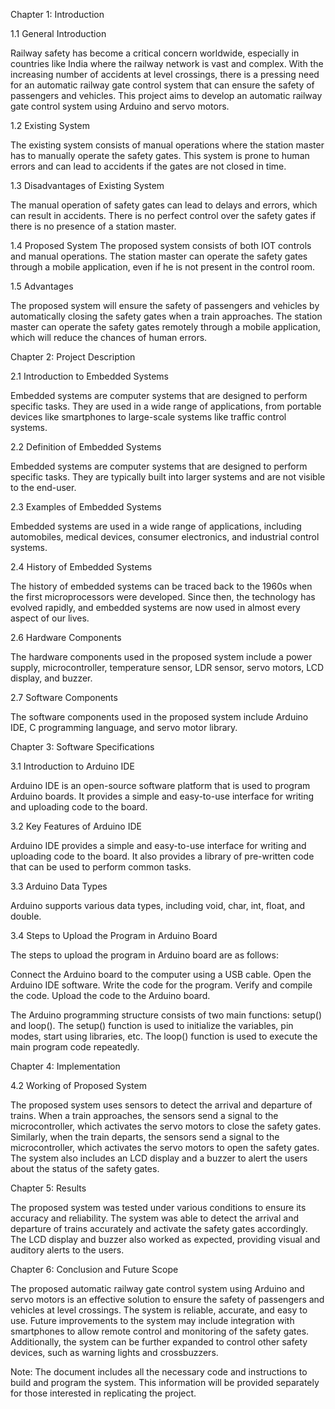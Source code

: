 Chapter 1: Introduction

1.1 General Introduction

Railway safety has become a critical concern worldwide, especially in countries like India where the railway network is vast and complex. With the increasing number of accidents at level crossings, there is a pressing need for an automatic railway gate control system that can ensure the safety of passengers and vehicles. This project aims to develop an automatic railway gate control system using Arduino and servo motors.

1.2 Existing System

The existing system consists of manual operations where the station master has to manually operate the safety gates. This system is prone to human errors and can lead to accidents if the gates are not closed in time.

1.3 Disadvantages of Existing System

The manual operation of safety gates can lead to delays and errors, which can result in accidents. There is no perfect control over the safety gates if there is no presence of a station master.

1.4 Proposed System The proposed system consists of both IOT controls and manual operations. The station master can operate the safety gates through a mobile application, even if he is not present in the control room.

1.5 Advantages

The proposed system will ensure the safety of passengers and vehicles by automatically closing the safety gates when a train approaches. The station master can operate the safety gates remotely through a mobile application, which will reduce the chances of human errors.

Chapter 2: Project Description

2.1 Introduction to Embedded Systems

Embedded systems are computer systems that are designed to perform specific tasks. They are used in a wide range of applications, from portable devices like smartphones to large-scale systems like traffic control systems.

2.2 Definition of Embedded Systems

Embedded systems are computer systems that are designed to perform specific tasks. They are typically built into larger systems and are not visible to the end-user.

2.3 Examples of Embedded Systems

Embedded systems are used in a wide range of applications, including automobiles, medical devices, consumer electronics, and industrial control systems.

2.4 History of Embedded Systems

The history of embedded systems can be traced back to the 1960s when the first microprocessors were developed. Since then, the technology has evolved rapidly, and embedded systems are now used in almost every aspect of our lives.


2.6 Hardware Components

The hardware components used in the proposed system include a power supply, microcontroller, temperature sensor, LDR sensor, servo motors, LCD display, and buzzer.

2.7 Software Components

The software components used in the proposed system include Arduino IDE, C programming language, and servo motor library.

Chapter 3: Software Specifications

3.1 Introduction to Arduino IDE

Arduino IDE is an open-source software platform that is used to program Arduino boards. It provides a simple and easy-to-use interface for writing and uploading code to the board.

3.2 Key Features of Arduino IDE

Arduino IDE provides a simple and easy-to-use interface for writing and uploading code to the board. It also provides a library of pre-written code that can be used to perform common tasks.

3.3 Arduino Data Types

Arduino supports various data types, including void, char, int, float, and double.

3.4 Steps to Upload the Program in Arduino Board

The steps to upload the program in Arduino board are as follows:

Connect the Arduino board to the computer using a USB cable.
Open the Arduino IDE software.
Write the code for the program.
Verify and compile the code.
Upload the code to the Arduino board.

The Arduino programming structure consists of two main functions: setup() and loop(). The setup() function is used to initialize the variables, pin modes, start using libraries, etc. The loop() function is used to execute the main program code repeatedly.

Chapter 4: Implementation


4.2 Working of Proposed System

The proposed system uses sensors to detect the arrival and departure of trains. When a train approaches, the sensors send a signal to the microcontroller, which activates the servo motors to close the safety gates. Similarly, when the train departs, the sensors send a signal to the microcontroller, which activates the servo motors to open the safety gates. The system also includes an LCD display and a buzzer to alert the users about the status of the safety gates.

Chapter 5: Results

The proposed system was tested under various conditions to ensure its accuracy and reliability. The system was able to detect the arrival and departure of trains accurately and activate the safety gates accordingly. The LCD display and buzzer also worked as expected, providing visual and auditory alerts to the users.

Chapter 6: Conclusion and Future Scope

The proposed automatic railway gate control system using Arduino and servo motors is an effective solution to ensure the safety of passengers and vehicles at level crossings. The system is reliable, accurate, and easy to use. Future improvements to the system may include integration with smartphones to allow remote control and monitoring of the safety gates. Additionally, the system can be further expanded to control other safety devices, such as warning lights and crossbuzzers.

Note: The document includes all the necessary code and instructions to build and program the system. This information will be provided separately for those interested in replicating the project.
